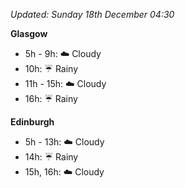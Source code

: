 *Updated: Sunday 18th December 04:30*

**Glasgow**

* 5h - 9h: :cloud: Cloudy
* 10h: :umbrella: Rainy
* 11h - 15h: :cloud: Cloudy
* 16h: :umbrella: Rainy

**Edinburgh**

* 5h - 13h: :cloud: Cloudy
* 14h: :umbrella: Rainy
* 15h, 16h: :cloud: Cloudy
